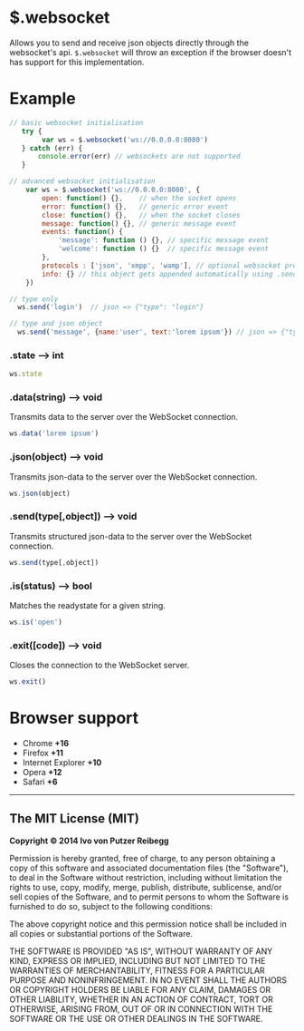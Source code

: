 # $.websocket

Allows you to send and receive json objects directly through the websocket's api. `$.websocket` will throw an exception if the browser doesn't has support for this implementation.

# Example

```javascript
// basic websocket initialisation
   try {
        var ws = $.websocket('ws://0.0.0.0:8080')
   } catch (err) {
       console.error(err) // websockets are not supported
   }

// advanced websocket initialisation
    var ws = $.websocket('ws://0.0.0.0:8080', {
        open: function() {},    // when the socket opens
        error: function() {},   // generic error event
        close: function() {},   // when the socket closes
        message: function() {}, // generic message event
        events: function() {
            'message': function () {}, // specific message event
            'welcome': function () {}  // specific message event
        },
        protocols : ['json', 'xmpp', 'wamp'], // optional websocket protocols to use
        info: {} // this object gets appended automatically using .send()
    })

// type only
  ws.send('login')  // json => {"type": "login"}

// type and json object
  ws.send('message', {name:'user', text:'lorem ipsum'}) // json => {"type":"message", "data":{"name": "user", "text":"lorem ipsum"}}
```

### .state –> int
```javascript
ws.state
```

### .data(string) –> void
Transmits data to the server over the WebSocket connection.
```javascript
ws.data('lorem ipsum')
```

### .json(object) –> void
Transmits json-data to the server over the WebSocket connection.
```javascript
ws.json(object)
```

### .send(type[,object]) –> void
Transmits structured json-data to the server over the WebSocket connection.
```javascript
ws.send(type[,object])
```

### .is(status) –> bool
Matches the readystate for a given string.
```javascript
ws.is('open')
```

### .exit([code]) –> void
Closes the connection to the WebSocket server.
```javascript
ws.exit()
```

# Browser support
- Chrome **+16**
- Firefox **+11**
- Internet Explorer **+10**
- Opera **+12**
- Safari **+6**

---

## The MIT License (MIT)

**Copyright © 2014 Ivo von Putzer Reibegg**

Permission is hereby granted, free of charge, to any person obtaining a copy of this software and associated documentation files (the "Software"), to deal in the Software without restriction, including without limitation the rights to use, copy, modify, merge, publish, distribute, sublicense, and/or sell copies of the Software, and to permit persons to whom the Software is furnished to do so, subject to the following conditions:

The above copyright notice and this permission notice shall be included in all copies or substantial portions of the Software.

THE SOFTWARE IS PROVIDED "AS IS", WITHOUT WARRANTY OF ANY KIND, EXPRESS OR IMPLIED, INCLUDING BUT NOT LIMITED TO THE WARRANTIES OF MERCHANTABILITY, FITNESS FOR A PARTICULAR PURPOSE AND NONINFRINGEMENT. IN NO EVENT SHALL THE AUTHORS OR COPYRIGHT HOLDERS BE LIABLE FOR ANY CLAIM, DAMAGES OR OTHER LIABILITY, WHETHER IN AN ACTION OF CONTRACT, TORT OR OTHERWISE, ARISING FROM, OUT OF OR IN CONNECTION WITH THE SOFTWARE OR THE USE OR OTHER DEALINGS IN THE SOFTWARE.